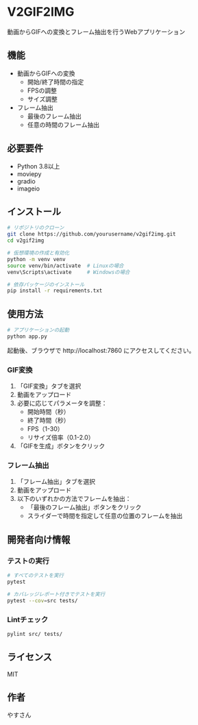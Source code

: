 # V2GIF2IMG

動画からGIFへの変換とフレーム抽出を行うWebアプリケーション

## 機能

- 動画からGIFへの変換
  - 開始/終了時間の指定
  - FPSの調整
  - サイズ調整
- フレーム抽出
  - 最後のフレーム抽出
  - 任意の時間のフレーム抽出

## 必要要件

- Python 3.8以上
- moviepy
- gradio
- imageio

## インストール

```bash
# リポジトリのクローン
git clone https://github.com/yourusername/v2gif2img.git
cd v2gif2img

# 仮想環境の作成と有効化
python -m venv venv
source venv/bin/activate  # Linuxの場合
venv\Scripts\activate     # Windowsの場合

# 依存パッケージのインストール
pip install -r requirements.txt
```

## 使用方法

```bash
# アプリケーションの起動
python app.py
```

起動後、ブラウザで http://localhost:7860 にアクセスしてください。

### GIF変換

1. 「GIF変換」タブを選択
2. 動画をアップロード
3. 必要に応じてパラメータを調整：
   - 開始時間（秒）
   - 終了時間（秒）
   - FPS（1-30）
   - リサイズ倍率（0.1-2.0）
4. 「GIFを生成」ボタンをクリック

### フレーム抽出

1. 「フレーム抽出」タブを選択
2. 動画をアップロード
3. 以下のいずれかの方法でフレームを抽出：
   - 「最後のフレーム抽出」ボタンをクリック
   - スライダーで時間を指定して任意の位置のフレームを抽出

## 開発者向け情報

### テストの実行

```bash
# すべてのテストを実行
pytest

# カバレッジレポート付きでテストを実行
pytest --cov=src tests/
```

### Lintチェック

```bash
pylint src/ tests/
```

## ライセンス

MIT

## 作者

やすさん

